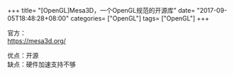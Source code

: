 +++
title= "[OpenGL]Mesa3D，一个OpenGL规范的开源库"
date= "2017-09-05T18:48:28+08:00"
categories= ["OpenGL"]
tags= ["OpenGL"]
+++


官方：  
https://mesa3d.org/

优点：开源  
缺点：硬件加速支持不够

